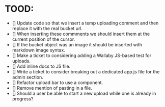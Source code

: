 # TOOD:

- [] Update code so that we insert a temp uploading comment and then replace it with the real bucket url.
- [] When inserting these commments we should insert them at the current position of the cursor. 
- [] If the bucket object was an image it should be inserted with markdown image syntax.
- [] Make a ticket to considering adding a Wallaby JS-based test for uploads.
- [] Add inline docs to JS file.
- [] Write a ticket to consider breaking out a dedicated app.js file for the admin section.
- [] Refactor upload bar to use a component.
- [] Remove mention of pasting in a file.
- [] Should a user be able to start a new upload while one is already in progress? 
